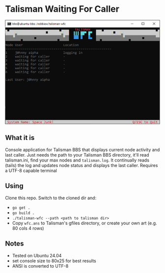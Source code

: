 # Talisman Waiting For Caller
![simple POC](assets/screen.png)

## What it is
Console application for Talisman BBS that displays current node activity and last caller. Just needs the path to your Talisman BBS directory, it'll read talisman.ini, find your max nodes and `talisman.log`. It continually reads (tails) the log and updates node status and displays the last caller. Requires a UTF-8 capable terminal 

## Using
Clone this repo. Switch to the cloned dir and:
- ```go get .```
- ```go build .```
- ```./talisman-wfc --path <path to talisman dir>```
- Copy `wfc.ans` to Talisman's gfiles directory, or create your own art (e.g. 80 cols 4 rows)

## Notes
- Tested on Ubuntu 24.04
- set console size to 80x25 for best results
- ANSI is converted to UTF-8
